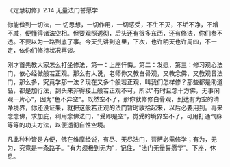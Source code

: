 
《定慧初修》2.14 无量法门誓愿学

你能做到一切法，一·切思想，一切作用，一切感受，不生不灭，不垢不净，不增不减，便懂得诸法空相。但要观照透彻，后头还有很多东西，还有修法，你们参不透。不要以为一路到底了事。今天先讲到这里，下次，也许明天也许周四，不一定，依你们修持状况再谈。

刚才首先教大家怎么打坐修法，第一：上座忏悔。第二：发愿，第三：修习观心法门，依心经做般若正观。那么有人说，老师你又教白骨观，又教念佛，又教观音法门，那么多，究竟学那一法？现在又多个般若正观，叫我们怎样修？那些都是助道品，都是加行法，到头来非得接上般若正观不可，所以"有时且念十方佛，无事闲观一片心"，因为"色不异空"。既然空不了，那你就修修白骨观，到达有为空的清净境界，你还没证果，就把这般若正观的法门暂时收拾起来，以后必要用到。再来念念佛，求加庇，利用念佛法门，"受即是空"，觉受的境界空不了，可用打通气脉等等的功夫方法，以便透彻自性空境。

凡此种种皆是方便，佛在维摩经说，有尽、无尽法门，菩萨必需修学；有为，无为，究竟是一条路子。"有为须极到无为"，记住，"法门无量誓愿学"。下座，休息。